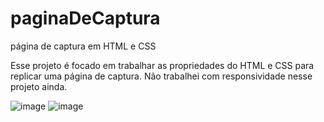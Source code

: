 # paginaDeCaptura
página de captura em HTML e CSS

Esse projeto é focado em trabalhar as propriedades do HTML e CSS para replicar uma página de captura. Não trabalhei com responsividade nesse projeto ainda.

![image](https://user-images.githubusercontent.com/101480382/169726035-45531a66-cbb5-47e3-afd4-9c1738293644.png)
![image](https://user-images.githubusercontent.com/101480382/169726076-040f675b-8bcd-43e8-a846-90eb7690aead.png)

